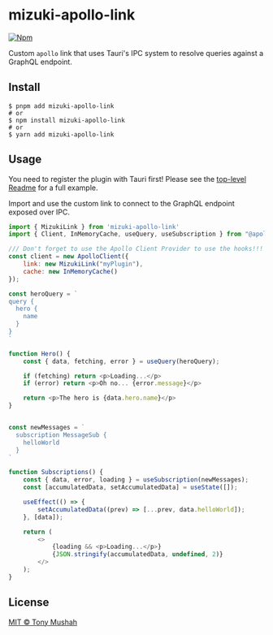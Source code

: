 # mizuki-apollo-link

[![Npm][npm-badge]][npm-url]

Custom `apollo` link that uses Tauri's IPC system to resolve queries against a GraphQL endpoint.

## Install

```console
$ pnpm add mizuki-apollo-link
# or
$ npm install mizuki-apollo-link
# or
$ yarn add mizuki-apollo-link
```

## Usage

You need to register the plugin with Tauri first! Please see the [top-level Readme] for a full example.

Import and use the custom link to connect to the GraphQL endpoint exposed over IPC.

```javascript
import { MizukiLink } from 'mizuki-apollo-link'
import { Client, InMemoryCache, useQuery, useSubscription } from "@apollo/client"

/// Don't forget to use the Apollo Client Provider to use the hooks!!!
const client = new ApolloClient({
    link: new MizukiLink("myPlugin"),
    cache: new InMemoryCache()
});

const heroQuery = `
query {
  hero {
    name
  }
}
`

function Hero() {
    const { data, fetching, error } = useQuery(heroQuery);

    if (fetching) return <p>Loading...</p>
    if (error) return <p>Oh no... {error.message}</p>

    return <p>The hero is {data.hero.name}</p>
}


const newMessages = `
  subscription MessageSub {
    helloWorld
  }
`

function Subscriptions() {
    const { data, error, loading } = useSubscription(newMessages);
    const [accumulatedData, setAccumulatedData] = useState([]);

    useEffect(() => {
        setAccumulatedData((prev) => [...prev, data.helloWorld]);
    }, [data]);

    return (
        <>
            {loading && <p>Loading...</p>}
            {JSON.stringify(accumulatedData, undefined, 2)}
        </>
    );
}
```

## License

[MIT © Tony Mushah](./LICENSE)

[top-level Readme]: ../../README.md
[npm-url]: https://www.npmjs.com/package/mizuki-apollo-link
[npm-badge]: https://img.shields.io/npm/v/mizuki-apollo-link

